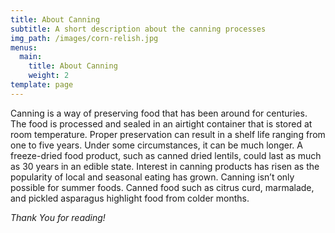 ```yaml
---
title: About Canning
subtitle: A short description about the canning processes
img_path: /images/corn-relish.jpg
menus:
  main:
    title: About Canning
    weight: 2
template: page
---
```

Canning is a way of preserving food that has been around for centuries. The food is processed and sealed in an airtight container that is stored at room temperature. Proper preservation can result in a shelf life ranging from one to five years. Under some circumstances, it can be much longer. A freeze-dried food product, such as canned dried lentils, could last as much as 30 years in an edible state. 
Interest in canning products has risen as the popularity of local and seasonal eating has grown. Canning isn’t only possible for summer foods. Canned food such as citrus curd, marmalade, and pickled asparagus highlight food from colder months. 


*Thank You for reading!*